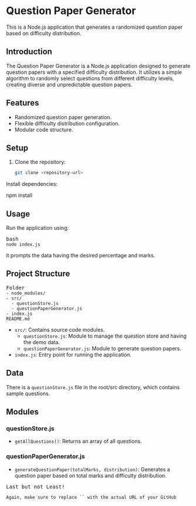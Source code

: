 # Question Paper Generator

This is a Node.js application that generates a randomized question paper based on difficulty distribution.


## Introduction

The Question Paper Generator is a Node.js application designed to generate question papers with a specified difficulty distribution. It utilizes a simple algorithm to randomly select questions from different difficulty levels, creating diverse and unpredictable question papers.

## Features

- Randomized question paper generation.
- Flexible difficulty distribution configuration.
- Modular code structure.

## Setup

1. Clone the repository:

   ```bash
   git clone <repository-url>
   ```

Install dependencies:

npm install

## Usage

Run the application using:

<pre><div class="bg-black rounded-md"><div class="flex items-center relative text-gray-200 bg-gray-800 gizmo:dark:bg-token-surface-primary px-4 py-2 text-xs font-sans justify-between rounded-t-md"><span>bash</span></div><div class="p-4 overflow-y-auto"><code class="!whitespace-pre hljs language-bash">node index.js
</code></div></div></pre>

it prompts the data having the desired percentage and marks.

## Project Structure

<pre><div class="bg-black rounded-md"><div class="flex items-center relative text-gray-200 bg-gray-800 gizmo:dark:bg-token-surface-primary px-4 py-2 text-xs font-sans justify-between rounded-t-md"><span>Folder</span></div><div class="p-4 overflow-y-auto"><code class="!whitespace-pre hljs language-diff">- node_modules/
- src/
  - questionStore.js
  - questionPaperGenerator.js
- index.js
README.md
</code></div></div></pre>

* `src/`: Contains source code modules.
  * `questionStore.js`: Module to manage the question store and having the demo data.
  * `questionPaperGenerator.js`: Module to generate question papers.
* `index.js`: Entry point for running the application.

## Data

There is a `questionStore.js` file in the root/src directory, which contains sample questions.

## Modules

### questionStore.js

* `getAllQuestions()`: Returns an array of all questions.

### questionPaperGenerator.js

* `generateQuestionPaper(totalMarks, distribution)`: Generates a question paper based on total marks and difficulty distribution.


<pre><div class="bg-black rounded-md"><div class="flex items-center relative text-gray-200 bg-gray-800 gizmo:dark:bg-token-surface-primary px-4 py-2 text-xs font-sans justify-between rounded-t-md"><span>Last but not Least!</span></div><div class="p-4 overflow-y-auto"><code class="!whitespace-pre hljs language-vbnet">
Again, make sure to replace `<repository-url>` with the actual URL of your GitHub </code></div></div></pre>
